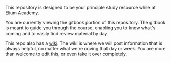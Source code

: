 This repository is designed to be your principle study resource while at Elium Academy.  
  
You are currently viewing the gitbook portion of this repository.  The gitbook is meant to guide you through the course, enabling you to know what's coming and to easily find review material by day.  
  
This repo also has a [wiki](https://github.com/EliumAcademy/Sepco/wiki).  The wiki is where we will post information that is always helpful, no matter what we're coving that day or week.  You are more than welcome to edit this, or even take it over completely.  
  
